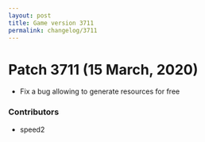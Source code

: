 ```yaml
---
layout: post
title: Game version 3711
permalink: changelog/3711
---
```


# Patch 3711 (15 March, 2020)

- Fix a bug allowing to generate resources for free

### Contributors

- speed2
